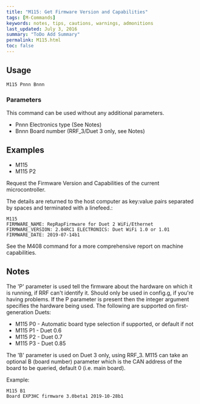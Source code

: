 ```yaml
---
title: "M115: Get Firmware Version and Capabilities" 
tags: [M-Commands]
keywords: notes, tips, cautions, warnings, admonitions
last_updated: July 3, 2016
summary: "ToDo Add Summary"
permalink: M115.html
toc: false
---
```



## Usage ##
```
M115 Pnnn Bnnn
```

### Parameters ###

This command can be used without any additional parameters.
+ Pnnn Electronics type (See Notes)
+ Bnnn Board number (RRF_3/Duet 3 only, see Notes)

## Examples ##

+ M115
+ M115 P2

Request the Firmware Version and Capabilities of the current microcontroller.

The details are returned to the host computer as key:value pairs separated by spaces and terminated with a linefeed.:

```
M115
FIRMWARE_NAME: RepRapFirmware for Duet 2 WiFi/Ethernet FIRMWARE_VERSION: 2.04RC1 ELECTRONICS: Duet WiFi 1.0 or 1.01 FIRMWARE_DATE: 2019-07-14b1
```

See the M408 command for a more comprehensive report on machine capabilities.

## Notes ##

The 'P' parameter is used tell the firmware about the hardware on which it is running, if RRF can't identify it. Should only be used in config.g, if you're having problems. If the P parameter is present then the integer argument specifies the hardware being used. The following are supported on first-generation Duets:

+ M115 P0 - Automatic board type selection if supported, or default if not
+ M115 P1 - Duet 0.6
+ M115 P2 - Duet 0.7
+ M115 P3 - Duet 0.85

The 'B' parameter is used on Duet 3 only, using RRF_3. M115 can take an optional B (board number) parameter which is the CAN address of the board to be queried, default 0 (i.e. main board). 

Example:

```
M115 B1
Board EXP3HC firmware 3.0beta1 2019-10-28b1
```
